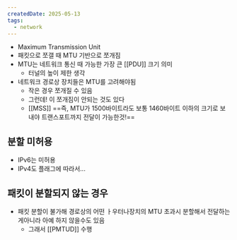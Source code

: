 ```yaml
---
createdDate: 2025-05-13
tags:
  - network
---
```


- Maximum Transmission Unit
- 패킷으로 쪼갤 때 MTU 기반으로 쪼개짐
- MTU는 네트워크 통신 때 가능한 가장 큰 [[PDU]] 크기 의미
	- 터널의 높이 제한 생각
- 네트워크 경로상 장치들은 MTU를 고려해야됨
	- 작은 경우 쪼개질 수 있음
	- 그런데! 이 쪼개짐이 안되는 것도 있다
	- [[MSS]]
==즉, MTU가 1500바이트라도 보통 1460바이트 이하의 크기로 보내야 트랜스포트까지 전달이 가능한것!==
## 분할 미허용
- IPv6는 미허용
- IPv4도 플래그에 따라서...
## 패킷이 분할되지 않는 경우
- 패킷 분할이 불가해 경로상의 어떤 ㅏ우터나장치의 MTU 초과시 분할해서 전달하는게아니라 아예 하지 않을수도 있음
	- 그래서 [[PMTUD]] 수행